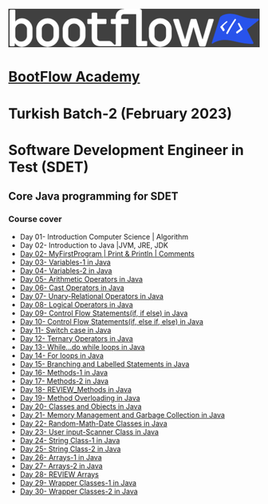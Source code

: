  <a href="https://bootflow.academy/" target="_blank" rel="noreferrer"> <img src="logo-grey-blue.png" alt="BootFlow Academy"/> </a>

# [BootFlow Academy](https://bootflow.academy/)

# Turkish Batch-2 (February 2023)
# Software Development Engineer in Test (SDET)
## Core Java programming for SDET

### Course cover

* Day 01- Introduction Computer Science | Algorithm
* Day 02- Introduction to Java |JVM, JRE, JDK
* [Day 02- MyFirstProgram | Print & Println | Comments](https://github.com/AUDIT-2/Java-Core2/blob/main/src/Day02_MyFirstProgram)
* [Day 03- Variables-1 in Java](https://github.com/AUDIT-2/Java-Core2/blob/main/src/Day03_Variables1)
* [Day 04- Variables-2 in Java](https://github.com/AUDIT-2/Java-Core2/blob/main/src/Day04_Variables2)
* [Day 05- Arithmetic Operators in Java](https://github.com/AUDIT-2/Java-Core2/blob/main/src/Day05_ArithmeticOperators)
* [Day 06- Cast Operators in Java](https://github.com/AUDIT-2/Java-Core2/blob/main/src/Day06_CastOperators)
* [Day 07- Unary-Relational Operators in Java](https://github.com/AUDIT-2/Java-Core2/blob/main/src/Day07_UnaryAssignmentRelational)
* [Day 08- Logical Operators in Java](https://github.com/AUDIT-2/Java-Core2/blob/main/src/Day08_LogicalOperators)
* [Day 09- Control Flow Statements(if, if else) in Java](https://github.com/AUDIT-2/Java-Core2/blob/main/src/Day09_ControlFlowStatements_IF_Else)
* [Day 10- Control Flow Statements(if, else if, else) in Java](https://github.com/AUDIT-2/Java-Core2/blob/main/src/Day10_ControlFlowStatementsIF_ElseIf_Else)
* [Day 11- Switch case in Java](https://github.com/AUDIT-2/Java-Core2/blob/main/src/Day11_SwitchCase)
* [Day 12- Ternary Operators in Java](https://github.com/AUDIT-2/Java-Core2/blob/main/src/Day12_TernaryOperator)
* [Day 13- While...do while loops in Java](https://github.com/AUDIT-2/Java-Core2/blob/main/src/Day13_WhileDoWhileLoops)
* [Day 14- For loops in Java](https://github.com/AUDIT-2/Java-Core2/blob/main/src/Day14_ForLoopBreakContinue)
* [Day 15- Branching and Labelled Statements in Java](https://github.com/AUDIT-2/Java-Core2/blob/main/src/Day15_BranchingLabeledStatements)
* [Day 16- Methods-1 in Java](https://github.com/AUDIT-2/Java-Core2/blob/main/src/Day16_Method1)
* [Day 17- Methods-2 in Java](https://github.com/AUDIT-2/Java-Core2/blob/main/src/Day17_Method2)
* [Day 18- REVIEW_Methods in Java](https://github.com/AUDIT-2/Java-Core2/blob/main/src/Day18_REVIEW_Methods)
* [Day 19- Method Overloading in Java](https://github.com/AUDIT-2/Java-Core2/blob/main/src/Day19_MethodOverloading)
* [Day 20- Classes and Objects in Java](https://github.com/AUDIT-2/Java-Core2/blob/main/src/Day20_ClassesAndObjects)
* [Day 21- Memory Management and Garbage Collection in Java](https://github.com/AUDIT-2/Java-Core2/blob/main/src/Day21_MemoryGarbageCollection)
* [Day 22- Random-Math-Date Classes in Java](https://github.com/AUDIT-2/Java-Core2/blob/main/src/Day22_RandomMathDateClasses)
* [Day 23- User input-Scanner Class in Java](https://github.com/AUDIT-2/Java-Core2/blob/main/src/Day23_ScannerClass)
* [Day 24- String Class-1 in Java](https://github.com/AUDIT-2/Java-Core2/blob/main/src/Day24_StringClass1)
* [Day 25- String Class-2 in Java](https://github.com/AUDIT-2/Java-Core2/blob/main/src/Day24_StringClass2)
* [Day 26- Arrays-1 in Java](https://github.com/AUDIT-2/Java-Core2/blob/main/src/Day26_Arrays1)
* [Day 27- Arrays-2 in Java](https://github.com/AUDIT-2/Java-Core2/blob/main/src/Day27_Arrays2)
* [Day 28- REVIEW Arrays](https://github.com/AUDIT-2/Java-Core2/blob/main/src/Day28_REVIEW_Arrays)
* [Day 29- Wrapper Classes-1 in Java](https://github.com/AUDIT-2/Java-Core2/blob/main/src/Day29_WrapperClass1)
* [Day 30- Wrapper Classes-2 in Java](https://github.com/AUDIT-2/Java-Core2/blob/main/src/Day30_WrapperClass2)